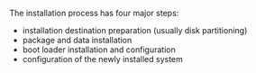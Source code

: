 The installation process has four major steps:
* installation destination preparation (usually disk partitioning)
* package and data installation
* boot loader installation and configuration
* configuration of the newly installed system
